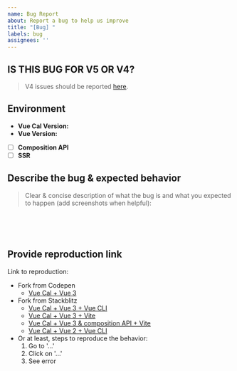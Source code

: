 ```yaml
---
name: Bug Report
about: Report a bug to help us improve
title: "[Bug] "
labels: bug
assignees: ''
---
```


## IS THIS BUG FOR V5 OR V4?
> V4 issues should be reported [here](https://github.com/antoniandre/vue-cal-v4/issues).

## Environment
- **Vue Cal Version:**
- **Vue Version:**
- [ ] **Composition API**
- [ ] **SSR**

## Describe the bug & expected behavior
> Clear & concise description of what the bug is and what you expected to happen (add screenshots when helpful):

<br><br><br>

## Provide reproduction link
Link to reproduction:
- Fork from Codepen
  - [Vue Cal + Vue 3](https://codepen.io/antoniandre/pen/XWEgLxg?editors=1010)
- Fork from Stackblitz
  - [Vue Cal + Vue 3 + Vue CLI](https://stackblitz.com/edit/vuecal-vuecli?file=src%2FApp.vue)
  - [Vue Cal + Vue 3 + Vite](https://stackblitz.com/edit/vuecal-vite?file=src%2FApp.vue)
  - [Vue Cal + Vue 3 &amp; composition API + Vite](https://stackblitz.com/edit/vuecal-vite-composition-api?file=src%2FApp.vue)
  - [Vue Cal + Vue 2 + Vue CLI](https://stackblitz.com/edit/vuecal-vue2?file=src%2FApp.vue)
- Or at least, steps to reproduce the behavior:
  1. Go to '...'
  2. Click on '...'
  3. See error
